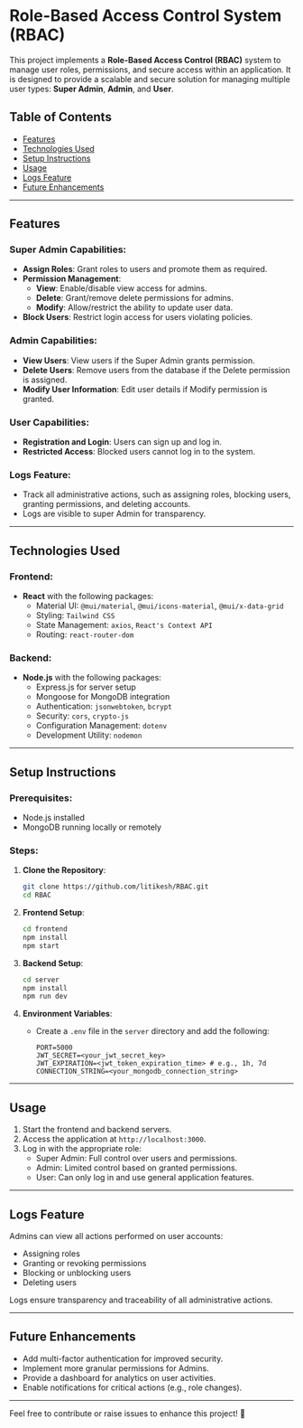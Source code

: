 # Role-Based Access Control System (RBAC)

This project implements a **Role-Based Access Control (RBAC)** system to manage user roles, permissions, and secure access within an application. It is designed to provide a scalable and secure solution for managing multiple user types: **Super Admin**, **Admin**, and **User**.

## Table of Contents

- [Features](#features)
- [Technologies Used](#technologies-used)
- [Setup Instructions](#setup-instructions)
- [Usage](#usage)
- [Logs Feature](#logs-feature)
- [Future Enhancements](#future-enhancements)

---

## Features

### Super Admin Capabilities:

- **Assign Roles**: Grant roles to users and promote them as required.
- **Permission Management**:
  - **View**: Enable/disable view access for admins.
  - **Delete**: Grant/remove delete permissions for admins.
  - **Modify**: Allow/restrict the ability to update user data.
- **Block Users**: Restrict login access for users violating policies.

### Admin Capabilities:

- **View Users**: View users if the Super Admin grants permission.
- **Delete Users**: Remove users from the database if the Delete permission is assigned.
- **Modify User Information**: Edit user details if Modify permission is granted.

### User Capabilities:

- **Registration and Login**: Users can sign up and log in.
- **Restricted Access**: Blocked users cannot log in to the system.

### Logs Feature:

- Track all administrative actions, such as assigning roles, blocking users, granting permissions, and deleting accounts.
- Logs are visible to super Admin for transparency.

---

## Technologies Used

### Frontend:

- **React** with the following packages:
  - Material UI: `@mui/material`, `@mui/icons-material`, `@mui/x-data-grid`
  - Styling: `Tailwind CSS`
  - State Management: `axios`, `React's Context API`
  - Routing: `react-router-dom`

### Backend:

- **Node.js** with the following packages:
  - Express.js for server setup
  - Mongoose for MongoDB integration
  - Authentication: `jsonwebtoken`, `bcrypt`
  - Security: `cors`, `crypto-js`
  - Configuration Management: `dotenv`
  - Development Utility: `nodemon`

---

## Setup Instructions

### Prerequisites:

- Node.js installed
- MongoDB running locally or remotely

### Steps:

1.  **Clone the Repository**:

    ```bash
    git clone https://github.com/litikesh/RBAC.git
    cd RBAC
    ```

2.  **Frontend Setup**:

    ```bash
    cd frontend
    npm install
    npm start
    ```

3.  **Backend Setup**:

    ```bash
    cd server
    npm install
    npm run dev
    ```

4.  **Environment Variables**:

    - Create a `.env` file in the `server` directory and add the following:
      ```env
      PORT=5000
      JWT_SECRET=<your_jwt_secret_key>
      JWT_EXPIRATION=<jwt_token_expiration_time> # e.g., 1h, 7d
      CONNECTION_STRING=<your_mongodb_connection_string>
      ```

---

## Usage

1. Start the frontend and backend servers.
2. Access the application at `http://localhost:3000`.
3. Log in with the appropriate role:
   - Super Admin: Full control over users and permissions.
   - Admin: Limited control based on granted permissions.
   - User: Can only log in and use general application features.

---

## Logs Feature

Admins can view all actions performed on user accounts:

- Assigning roles
- Granting or revoking permissions
- Blocking or unblocking users
- Deleting users

Logs ensure transparency and traceability of all administrative actions.

---

## Future Enhancements

- Add multi-factor authentication for improved security.
- Implement more granular permissions for Admins.
- Provide a dashboard for analytics on user activities.
- Enable notifications for critical actions (e.g., role changes).

---

Feel free to contribute or raise issues to enhance this project! 🎉

